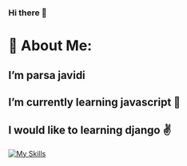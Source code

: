 ### Hi there 👋

# 💫 About Me:
<h2>I’m parsa javidi</h2>
<h2>I’m currently learning javascript 💙</h2>
<h2>I would like to learning django ✌️</h2>

 [![My Skills](https://skillicons.dev/icons?i=python,html,css,js,django)](https://skillicons.dev)
